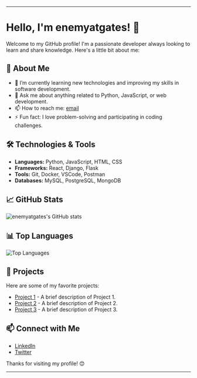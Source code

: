 * * *
# Hello, I'm enemyatgates! 👋

Welcome to my GitHub profile! I'm a passionate developer always looking to learn and share knowledge. Here's a little bit about me:

## 🚀 About Me

- 🌱 I’m currently learning new technologies and improving my skills in software development.
- 💬 Ask me about anything related to Python, JavaScript, or web development.
- 📫 How to reach me: [email](103676605+enemyatgates@users.noreply.github.com)
- ⚡ Fun fact: I love problem-solving and participating in coding challenges.

## 🛠️ Technologies & Tools

- **Languages:** Python, JavaScript, HTML, CSS
- **Frameworks:** React, Django, Flask
- **Tools:** Git, Docker, VSCode, Postman
- **Databases:** MySQL, PostgreSQL, MongoDB

## 📈 GitHub Stats

![enemyatgates's GitHub stats](https://github-readme-stats.vercel.app/api?username=enemyatgates&show_icons=true&theme=radical)

## 📊 Top Languages

![Top Languages](https://github-readme-stats.vercel.app/api/top-langs/?username=enemyatgates&layout=compact&theme=radical)

## 🌟 Projects

Here are some of my favorite projects:

- [Project 1](https://github.com/enemyatgates/project1) - A brief description of Project 1.
- [Project 2](https://github.com/enemyatgates/project2) - A brief description of Project 2.
- [Project 3](https://github.com/enemyatgates/project3) - A brief description of Project 3.

## 📫 Connect with Me

- [LinkedIn](https://www.linkedin.com/in/your-linkedin-profile)
- [Twitter](https://twitter.com/your-twitter-handle)

Thanks for visiting my profile! 😊
* * *

<!---
- 👋 Hi, I’m @enemyatgates
- 👀 I’m interested in Machine Learning, Data Science, Neural Networks and Natural Language Processing.
- 🌱 I’m currently learning Machine Learning.
- 💞️ I’m looking to collaborate on Machine Learning and Data Science.
- 📫 How to reach me @enemyatgates.
- Testing out the file.
* * *
--->
<!---
enemyatgates/enemyatgates is a ✨ special ✨ repository because its `README.md` (this file) appears on your GitHub profile.
You can click the Preview link to take a look at your changes.
--->
